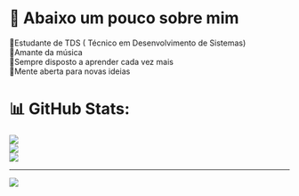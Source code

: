 # 💫 Abaixo um pouco sobre mim
🤵Estudante de TDS ( Técnico em Desenvolvimento de Sistemas)<br>🎻Amante da música<br>💭Sempre disposto a aprender cada vez mais<br>🧐Mente aberta para novas ideias<br>

# 📊 GitHub Stats:
![](https://github-readme-stats.vercel.app/api?username=LuizRafael1&theme=shadow_blue&hide_border=false&include_all_commits=false&count_private=false)<br/>
![](https://nirzak-streak-stats.vercel.app/?user=LuizRafael1&theme=shadow_blue&hide_border=false)<br/>
![](https://github-readme-stats.vercel.app/api/top-langs/?username=LuizRafael1&theme=shadow_blue&hide_border=false&include_all_commits=false&count_private=false&layout=compact)

---
[![](https://visitcount.itsvg.in/api?id=LuizRafael1&icon=0&color=0)](https://visitcount.itsvg.in)

<!-- Proudly created with GPRM ( https://gprm.itsvg.in ) -->
